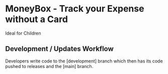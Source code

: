 # MoneyBox - Track your Expense without a Card
Ideal for Children

## Development / Updates Workflow
Developers write code to the [development] branch which then has its code pushed to releases and the [main] branch.
